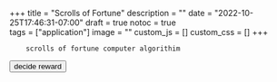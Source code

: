 +++
title = "Scrolls of Fortune"
description = ""
date = "2022-10-25T17:46:31-07:00"
draft = true
notoc = true  
tags = ["application"]
image = ""
custom_js = []
custom_css = []
+++

 
<!--more-->


		scrolls of fortune computer algorithim
				

<button id="decide">decide reward</button>
<script>
function decideReward(e){
	const rewards = ["curse of traps take d4 quest damage","curse of exercise","free crystal set",
			"gain 2*d6 streak bonus add to any random task"];
}
</script>
